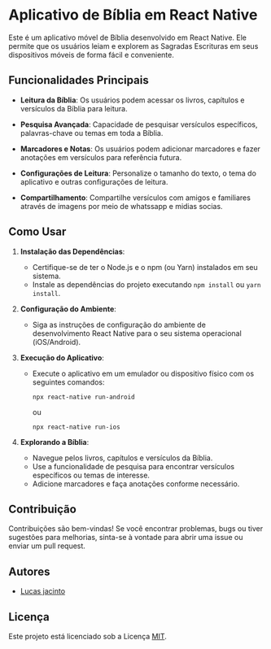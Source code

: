 # Aplicativo de Bíblia em React Native

Este é um aplicativo móvel de Bíblia desenvolvido em React Native. Ele permite que os usuários leiam e explorem as Sagradas Escrituras em seus dispositivos móveis de forma fácil e conveniente.

## Funcionalidades Principais

- **Leitura da Bíblia**: Os usuários podem acessar os livros, capítulos e versículos da Bíblia para leitura.

- **Pesquisa Avançada**: Capacidade de pesquisar versículos específicos, palavras-chave ou temas em toda a Bíblia.

- **Marcadores e Notas**: Os usuários podem adicionar marcadores e fazer anotações em versículos para referência futura.

- **Configurações de Leitura**: Personalize o tamanho do texto, o tema do aplicativo e outras configurações de leitura.

- **Compartilhamento**: Compartilhe versículos com amigos e familiares através de  imagens por meio de whatssapp e midias socias.

## Como Usar

1. **Instalação das Dependências**:
   - Certifique-se de ter o Node.js e o npm (ou Yarn) instalados em seu sistema.
   - Instale as dependências do projeto executando `npm install` ou `yarn install`.

2. **Configuração do Ambiente**:
   - Siga as instruções de configuração do ambiente de desenvolvimento React Native para o seu sistema operacional (iOS/Android).

3. **Execução do Aplicativo**:
   - Execute o aplicativo em um emulador ou dispositivo físico com os seguintes comandos:
     ```
     npx react-native run-android
     ```
     ou
     ```
     npx react-native run-ios
     ```

4. **Explorando a Bíblia**:
   - Navegue pelos livros, capítulos e versículos da Bíblia.
   - Use a funcionalidade de pesquisa para encontrar versículos específicos ou temas de interesse.
   - Adicione marcadores e faça anotações conforme necessário.

## Contribuição

Contribuições são bem-vindas! Se você encontrar problemas, bugs ou tiver sugestões para melhorias, sinta-se à vontade para abrir uma issue ou enviar um pull request.

## Autores

- [Lucas jacinto](https://github.com/devlucasjac)

## Licença

Este projeto está licenciado sob a Licença [MIT](https://opensource.org/licenses/MIT).
